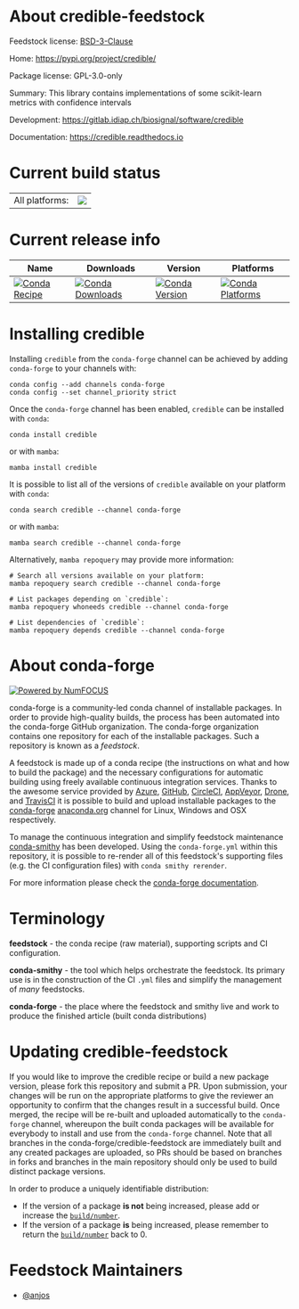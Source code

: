 About credible-feedstock
========================

Feedstock license: [BSD-3-Clause](https://github.com/conda-forge/credible-feedstock/blob/main/LICENSE.txt)

Home: https://pypi.org/project/credible/

Package license: GPL-3.0-only

Summary: This library contains implementations of some scikit-learn metrics with confidence intervals

Development: https://gitlab.idiap.ch/biosignal/software/credible

Documentation: https://credible.readthedocs.io

Current build status
====================


<table><tr><td>All platforms:</td>
    <td>
      <a href="https://dev.azure.com/conda-forge/feedstock-builds/_build/latest?definitionId=20429&branchName=main">
        <img src="https://dev.azure.com/conda-forge/feedstock-builds/_apis/build/status/credible-feedstock?branchName=main">
      </a>
    </td>
  </tr>
</table>

Current release info
====================

| Name | Downloads | Version | Platforms |
| --- | --- | --- | --- |
| [![Conda Recipe](https://img.shields.io/badge/recipe-credible-green.svg)](https://anaconda.org/conda-forge/credible) | [![Conda Downloads](https://img.shields.io/conda/dn/conda-forge/credible.svg)](https://anaconda.org/conda-forge/credible) | [![Conda Version](https://img.shields.io/conda/vn/conda-forge/credible.svg)](https://anaconda.org/conda-forge/credible) | [![Conda Platforms](https://img.shields.io/conda/pn/conda-forge/credible.svg)](https://anaconda.org/conda-forge/credible) |

Installing credible
===================

Installing `credible` from the `conda-forge` channel can be achieved by adding `conda-forge` to your channels with:

```
conda config --add channels conda-forge
conda config --set channel_priority strict
```

Once the `conda-forge` channel has been enabled, `credible` can be installed with `conda`:

```
conda install credible
```

or with `mamba`:

```
mamba install credible
```

It is possible to list all of the versions of `credible` available on your platform with `conda`:

```
conda search credible --channel conda-forge
```

or with `mamba`:

```
mamba search credible --channel conda-forge
```

Alternatively, `mamba repoquery` may provide more information:

```
# Search all versions available on your platform:
mamba repoquery search credible --channel conda-forge

# List packages depending on `credible`:
mamba repoquery whoneeds credible --channel conda-forge

# List dependencies of `credible`:
mamba repoquery depends credible --channel conda-forge
```


About conda-forge
=================

[![Powered by
NumFOCUS](https://img.shields.io/badge/powered%20by-NumFOCUS-orange.svg?style=flat&colorA=E1523D&colorB=007D8A)](https://numfocus.org)

conda-forge is a community-led conda channel of installable packages.
In order to provide high-quality builds, the process has been automated into the
conda-forge GitHub organization. The conda-forge organization contains one repository
for each of the installable packages. Such a repository is known as a *feedstock*.

A feedstock is made up of a conda recipe (the instructions on what and how to build
the package) and the necessary configurations for automatic building using freely
available continuous integration services. Thanks to the awesome service provided by
[Azure](https://azure.microsoft.com/en-us/services/devops/), [GitHub](https://github.com/),
[CircleCI](https://circleci.com/), [AppVeyor](https://www.appveyor.com/),
[Drone](https://cloud.drone.io/welcome), and [TravisCI](https://travis-ci.com/)
it is possible to build and upload installable packages to the
[conda-forge](https://anaconda.org/conda-forge) [anaconda.org](https://anaconda.org/)
channel for Linux, Windows and OSX respectively.

To manage the continuous integration and simplify feedstock maintenance
[conda-smithy](https://github.com/conda-forge/conda-smithy) has been developed.
Using the ``conda-forge.yml`` within this repository, it is possible to re-render all of
this feedstock's supporting files (e.g. the CI configuration files) with ``conda smithy rerender``.

For more information please check the [conda-forge documentation](https://conda-forge.org/docs/).

Terminology
===========

**feedstock** - the conda recipe (raw material), supporting scripts and CI configuration.

**conda-smithy** - the tool which helps orchestrate the feedstock.
                   Its primary use is in the construction of the CI ``.yml`` files
                   and simplify the management of *many* feedstocks.

**conda-forge** - the place where the feedstock and smithy live and work to
                  produce the finished article (built conda distributions)


Updating credible-feedstock
===========================

If you would like to improve the credible recipe or build a new
package version, please fork this repository and submit a PR. Upon submission,
your changes will be run on the appropriate platforms to give the reviewer an
opportunity to confirm that the changes result in a successful build. Once
merged, the recipe will be re-built and uploaded automatically to the
`conda-forge` channel, whereupon the built conda packages will be available for
everybody to install and use from the `conda-forge` channel.
Note that all branches in the conda-forge/credible-feedstock are
immediately built and any created packages are uploaded, so PRs should be based
on branches in forks and branches in the main repository should only be used to
build distinct package versions.

In order to produce a uniquely identifiable distribution:
 * If the version of a package **is not** being increased, please add or increase
   the [``build/number``](https://docs.conda.io/projects/conda-build/en/latest/resources/define-metadata.html#build-number-and-string).
 * If the version of a package **is** being increased, please remember to return
   the [``build/number``](https://docs.conda.io/projects/conda-build/en/latest/resources/define-metadata.html#build-number-and-string)
   back to 0.

Feedstock Maintainers
=====================

* [@anjos](https://github.com/anjos/)

